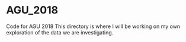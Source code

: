 # AGU_2018
Code for AGU 2018
This directory is where I will be working on my own exploration of the data we are investigating. 
